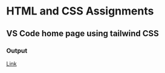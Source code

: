 # HTML and CSS Assignments #

## VS Code home page using tailwind CSS ##

### Output ###

[Link](https://mounika-sangishetty.netlify.app/)

